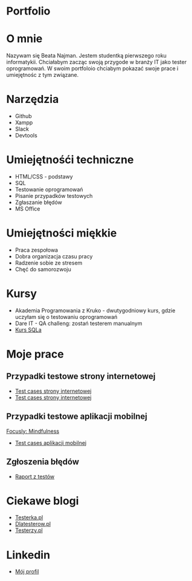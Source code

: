 # Portfolio

# O mnie
Nazywam się Beata Najman. Jestem studentką pierwszego roku informatykii. Chciałabym zacząc swoją przygode w branży IT jako tester oprogramowań. W swoim portfoloio chciabym pokazać swoje prace i umiejętnośc z tym związane.

# Narzędzia 
  * Github
  * Xampp
  * Slack
  * Devtools
  
# Umiejętnośći techniczne 
  * HTML/CSS - podstawy 
  * SQL
  * Testowanie oprogramowań
  * Pisanie przypadków testowych
  * Zgłaszanie błędów 
  * MS Office 

# Umiejętności miękkie
  * Praca zespołowa
  * Dobra organizacja czasu pracy
  * Radzenie sobie ze stresem 
  * Chęć do samorozwoju 

# Kursy
  * Akademia Programowania z Kruko - dwutygodniowy kurs, gdzie uczyłam się o testowaniu oprogramowań
  * Dare IT - QA challeng: zostań testerem manualnym
  * [Kurs SQLa](https://www.kursysql.pl/szkolenie-sql-w-120-minut/)

# Moje prace
 ## Przypadki testowe  strony internetowej
  [](https://scouts-test.futbolkolektyw.pl/pl/login?redirected=true)
  * [Test cases strony internetowej ](https://docs.google.com/spreadsheets/d/1qL4fguVcyDmhB2i_82XDzeEfbT_2r47Wi1T2W7GQhs8/edit?usp=sharing)
  * [Test cases strony internetowej](https://docs.google.com/spreadsheets/d/1V_Z4dVs7x910uNYzm2Vrh0vlN5T-AyojNbtz5joXqhI/edit?usp=sharing)
 ## Przypadki testowe aplikacji mobilnej 
 [Focusly: Mindfulness](https://play.google.com/store/apps/details?id=co.focusly&hl=pl&gl=US)
  * [Test cases aplikacji mobilnej](https://docs.google.com/spreadsheets/d/18qz1YSMCiSWTeZOMi3fu3TF_l8JTxbM1C-irBiOsKmc/edit?usp=sharing)
 ## Zgłoszenia błędów
  * [Raport z testów](../https://docs.google.com/document/d/1ZISzOTKld-aWNoYcQ-_pigpsg5Gl0-3Qit610HNo1MY/edit?usp=sharing)

# Ciekawe blogi
  * [Testerka.pl](https://testerka.pl/testy-modulowe-unit-tests/)
  * [Dlatesterow.pl](https://www.dlatesterow.pl/wiedza/)
  * [Testerzy.pl](https://testerzy.pl/)

# Linkedin
  * [Mój profil](https://www.linkedin.com/in/beata-najman/)

